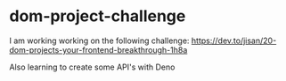 # dom-project-challenge

I am working working on the following challenge:
https://dev.to/jisan/20-dom-projects-your-frontend-breakthrough-1h8a

Also learning to create some API's with Deno